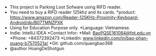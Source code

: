 * This project is Parking Loot Sofware using RIFD reader.
* You need to buy a RIFD reader 125khz and its cards.
	*product: https://www.amazon.com/Reader-125KHz-Proximity-Keyboard-Android/dp/B07TMNZPXK
* Using for Education Purpose only.
*Language: Vietnamese.
* Indle: IntelliJ IDEA
*Contact Infor:
    *Mail: BaoPQSE161084@fpt.edu.vn
    *Phone: +84372392473
    *Linkedin: www.linkedin.com/in/bao-phan-quang-b7570521a/
    *Git: github.com/quangbao368
 * @author HoangDeShotgun
 
